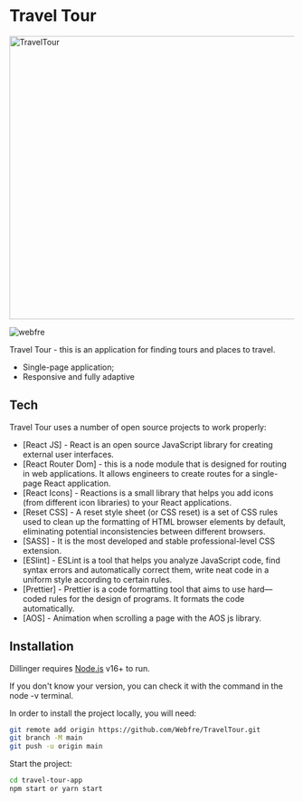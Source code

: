 # Travel Tour

<img src="https://i.pinimg.com/originals/9e/5c/77/9e5c77872f818509afc1766a86c9a68b.gif" height="500" width="1000" alt="TravelTour" />

<p align="left"> <img src="https://komarev.com/ghpvc/?username=webfre&label=Profile%20views&color=0e75b6&style=flat" alt="webfre" /> </p>

Travel Tour - this is an application for finding tours and places to travel.

- Single-page application;
- Responsive and fully adaptive

## Tech

Travel Tour uses a number of open source projects to work properly:

- [React JS] - React is an open source JavaScript library for creating external user interfaces.
- [React Router Dom] - this is a node module that is designed for routing in web applications. It allows engineers to create routes for a single-page React application.
- [React Icons] - Reactions is a small library that helps you add icons (from different icon libraries) to your React applications.
- [Reset CSS] - A reset style sheet (or CSS reset) is a set of CSS rules used to clean up the formatting of HTML browser elements by default, eliminating potential inconsistencies between different browsers.
- [SASS] - It is the most developed and stable professional-level CSS extension.
- [ESlint] - ESLint is a tool that helps you analyze JavaScript code, find syntax errors and automatically correct them, write neat code in a uniform style according to certain rules.
- [Prettier] - Prettier is a code formatting tool that aims to use hard—coded rules for the design of programs. It formats the code automatically.
- [AOS] - Animation when scrolling a page with the AOS js library.

## Installation

Dillinger requires [Node.js](https://nodejs.org/) v16+ to run.

If you don't know your version, you can check it with the command in the node -v terminal.

In order to install the project locally, you will need:

```sh
git remote add origin https://github.com/Webfre/TravelTour.git
git branch -M main
git push -u origin main
```

Start the project:

```sh
cd travel-tour-app
npm start or yarn start
```
